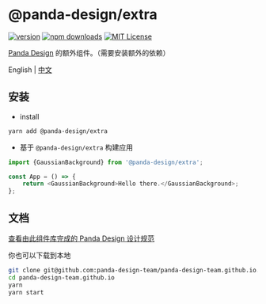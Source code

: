 # @panda-design/extra

[![version](https://img.shields.io/npm/v/@panda-design/extra.svg?style=flat-square)](http://npm.im/@panda-design/extra)
[![npm downloads](https://img.shields.io/npm/dm/@panda-design/extra.svg?style=flat-square)](https://www.npmjs.com/package/@panda-design/extra)
[![MIT License](https://img.shields.io/npm/l/@panda-design/extra.svg?style=flat-square)](http://opensource.org/licenses/MIT)

[Panda Design](https://github.com/panda-design-team/components) 的额外组件。（需要安装额外的依赖）

English | [中文](https://github.com/panda-design-team/extra/blob/main/docs/README-zh_CN.md)

## 安装

- install

```bash
yarn add @panda-design/extra
```

- 基于 `@panda-design/extra` 构建应用

```typescript jsx
import {GaussianBackground} from '@panda-design/extra';

const App = () => {
    return <GaussianBackground>Hello there.</GaussianBackground>;
};
```

## 文档

[查看由此组件库完成的 Panda Design 设计规范](https://panda-design-team.github.io/)

你也可以下载到本地

```bash
git clone git@github.com:panda-design-team/panda-design-team.github.io.git
cd panda-design-team.github.io
yarn
yarn start
```
